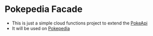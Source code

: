 # Pokepedia Facade

- This is just a simple cloud functions project to extend the [PokeApi](https://pokeapi.co/)
- It will be used on [Pokepedia](https://pokepedia-cd5d3.firebaseapp.com/effectiveness)